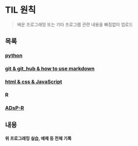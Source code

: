 # TIL 원칙

>  배운 프로그래밍 또는 기타 프로그램 관련 내용을 빠짐없이 업로드



## 목록



### [python](https://github.com/MyChoYS/K_TIL/tree/master/python)



### [git & git_hub & how to use markdown](https://github.com/MyChoYS/K_TIL/tree/master/git%20hub)



### [ html & css & JavaScript](https://github.com/MyChoYS/K_TIL/tree/master/HTML_CSS/nginx-1.18.0/html/edu)



### R



### [ADsP-R](https://github.com/MyChoYS/R_ADsp_basic)



## 내용

#### 위 프로그래밍 실습, 예제 등 전체 기록





